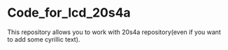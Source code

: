 # Code_for_lcd_20s4a
This repository allows you to work with 20s4a repository(even if you want to add some cyrillic text).
